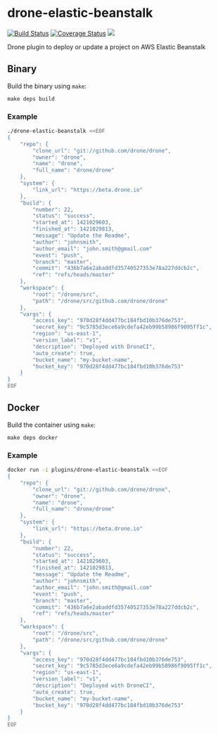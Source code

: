 # drone-elastic-beanstalk

[![Build Status](http://beta.drone.io/api/badges/drone-plugins/drone-elastic-beanstalk/status.svg)](http://beta.drone.io/drone-plugins/drone-elastic-beanstalk)
[![Coverage Status](https://aircover.co/badges/drone-plugins/drone-elastic-beanstalk/coverage.svg)](https://aircover.co/drone-plugins/drone-elastic-beanstalk)
[![](https://badge.imagelayers.io/plugins/drone-elastic-beanstalk:latest.svg)](https://imagelayers.io/?images=plugins/drone-elastic-beanstalk:latest 'Get your own badge on imagelayers.io')

Drone plugin to deploy or update a project on AWS Elastic Beanstalk

## Binary

Build the binary using `make`:

```
make deps build
```

### Example

```sh
./drone-elastic-beanstalk <<EOF
{
    "repo": {
        "clone_url": "git://github.com/drone/drone",
        "owner": "drone",
        "name": "drone",
        "full_name": "drone/drone"
    },
    "system": {
        "link_url": "https://beta.drone.io"
    },
    "build": {
        "number": 22,
        "status": "success",
        "started_at": 1421029603,
        "finished_at": 1421029813,
        "message": "Update the Readme",
        "author": "johnsmith",
        "author_email": "john.smith@gmail.com"
        "event": "push",
        "branch": "master",
        "commit": "436b7a6e2abaddfd35740527353e78a227ddcb2c",
        "ref": "refs/heads/master"
    },
    "workspace": {
        "root": "/drone/src",
        "path": "/drone/src/github.com/drone/drone"
    },
    "vargs": {
        "access_key": "970d28f4dd477bc184fbd10b376de753",
        "secret_key": "9c5785d3ece6a9cdefa42eb99b58986f9095ff1c",
        "region": "us-east-1",
        "version_label": "v1",
        "description": "Deployed with DroneCI",
        "auto_create": true,
        "bucket_name": "my-bucket-name",
        "bucket_key": "970d28f4dd477bc184fbd10b376de753"
    }
}
EOF
```

## Docker

Build the container using `make`:

```
make deps docker
```

### Example

```sh
docker run -i plugins/drone-elastic-beanstalk <<EOF
{
    "repo": {
        "clone_url": "git://github.com/drone/drone",
        "owner": "drone",
        "name": "drone",
        "full_name": "drone/drone"
    },
    "system": {
        "link_url": "https://beta.drone.io"
    },
    "build": {
        "number": 22,
        "status": "success",
        "started_at": 1421029603,
        "finished_at": 1421029813,
        "message": "Update the Readme",
        "author": "johnsmith",
        "author_email": "john.smith@gmail.com"
        "event": "push",
        "branch": "master",
        "commit": "436b7a6e2abaddfd35740527353e78a227ddcb2c",
        "ref": "refs/heads/master"
    },
    "workspace": {
        "root": "/drone/src",
        "path": "/drone/src/github.com/drone/drone"
    },
    "vargs": {
        "access_key": "970d28f4dd477bc184fbd10b376de753",
        "secret_key": "9c5785d3ece6a9cdefa42eb99b58986f9095ff1c",
        "region": "us-east-1",
        "version_label": "v1",
        "description": "Deployed with DroneCI",
        "auto_create": true,
        "bucket_name": "my-bucket-name",
        "bucket_key": "970d28f4dd477bc184fbd10b376de753"
    }
}
EOF
```
